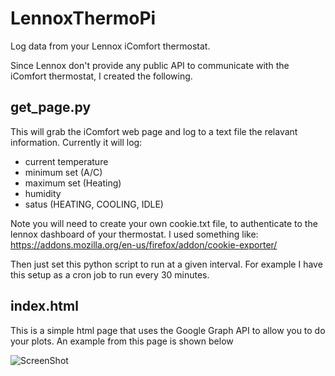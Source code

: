 LennoxThermoPi
==============

Log data from your Lennox iComfort thermostat.

Since Lennox don't provide any public API to communicate with the iComfort thermostat, I created the following.

get_page.py
--------------

This will grab the iComfort web page and log to a text file the relavant information. 
Currently it will log:

- current temperature
- minimum set (A/C)
- maximum set (Heating)
- humidity
- satus (HEATING, COOLING, IDLE)

Note you will need to create your own cookie.txt file, to authenticate to the lennox dashboard of your thermostat.
I used something like:
https://addons.mozilla.org/en-us/firefox/addon/cookie-exporter/

Then just set this python script to run at a given interval. For example I have this setup as a cron job to run every 30 minutes.

index.html
--------------

This is a simple html page that uses the Google Graph API to allow you to do your plots.
An example from this page is shown below

![ScreenShot](Example.png)
